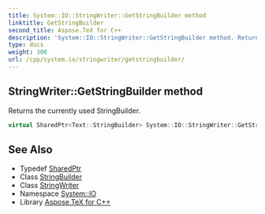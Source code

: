 ```yaml
---
title: System::IO::StringWriter::GetStringBuilder method
linktitle: GetStringBuilder
second_title: Aspose.TeX for C++
description: 'System::IO::StringWriter::GetStringBuilder method. Returns the currently used StringBuilder in C++.'
type: docs
weight: 300
url: /cpp/system.io/stringwriter/getstringbuilder/
---
```

## StringWriter::GetStringBuilder method


Returns the currently used StringBuilder.

```cpp
virtual SharedPtr<Text::StringBuilder> System::IO::StringWriter::GetStringBuilder()
```

## See Also

* Typedef [SharedPtr](../../../system/sharedptr/)
* Class [StringBuilder](../../../system.text/stringbuilder/)
* Class [StringWriter](../)
* Namespace [System::IO](../../)
* Library [Aspose.TeX for C++](../../../)
